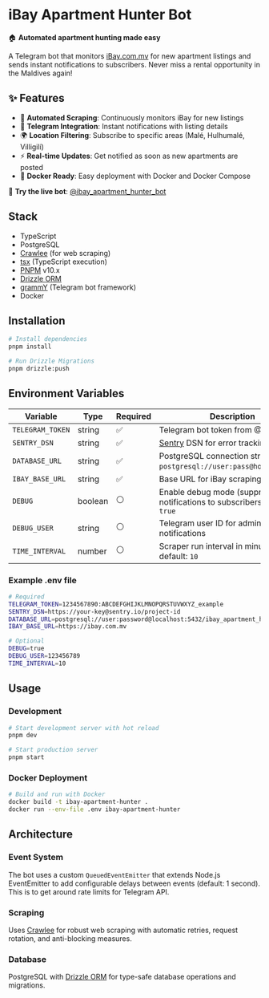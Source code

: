 # iBay Apartment Hunter Bot

🏠 **Automated apartment hunting made easy**

A Telegram bot that monitors [iBay.com.mv](https://ibay.com.mv) for new apartment listings and sends instant notifications to subscribers. Never miss a rental opportunity in the Maldives again!

## ✨ Features

- 🔄 **Automated Scraping**: Continuously monitors iBay for new listings
- 📱 **Telegram Integration**: Instant notifications with listing details
- 🌍 **Location Filtering**: Subscribe to specific areas (Malé, Hulhumalé, Villigilí)
- ⚡ **Real-time Updates**: Get notified as soon as new apartments are posted
- 🐳 **Docker Ready**: Easy deployment with Docker and Docker Compose

🤖 **Try the live bot**: [@ibay_apartment_hunter_bot](https://t.me/ibay_apartment_hunter_bot)

## Stack

- TypeScript
- PostgreSQL
- [Crawlee](https://crawlee.dev/) (for web scraping)
- [tsx](https://github.com/esbuild-kit/tsx) (TypeScript execution)
- [PNPM](https://pnpm.io/) v10.x
- [Drizzle ORM](https://orm.drizzle.team/)
- [grammY](https://grammy.dev/) (Telegram bot framework)
- Docker

## Installation

```bash
# Install dependencies
pnpm install

# Run Drizzle Migrations
pnpm drizzle:push
```

## Environment Variables

| Variable         | Type    | Required | Description                                                                   |
| ---------------- | ------- | -------- | ----------------------------------------------------------------------------- |
| `TELEGRAM_TOKEN` | string  | ✅       | Telegram bot token from @BotFather                                            |
| `SENTRY_DSN`     | string  | ✅       | [Sentry](https://sentry.io/) DSN for error tracking                           |
| `DATABASE_URL`   | string  | ✅       | PostgreSQL connection string (e.g., `postgresql://user:pass@host:port/db`)    |
| `IBAY_BASE_URL`  | string  | ✅       | Base URL for iBay scraping                                                    |
| `DEBUG`          | boolean | ⚪       | Enable debug mode (suppresses notifications to subscribers) - default: `true` |
| `DEBUG_USER`     | string  | ⚪       | Telegram user ID for admin notifications                                      |
| `TIME_INTERVAL`  | number  | ⚪       | Scraper run interval in minutes - default: `10`                               |

### Example .env file

```bash
# Required
TELEGRAM_TOKEN=1234567890:ABCDEFGHIJKLMNOPQRSTUVWXYZ_example
SENTRY_DSN=https://your-key@sentry.io/project-id
DATABASE_URL=postgresql://user:password@localhost:5432/ibay_apartment_hunter
IBAY_BASE_URL=https://ibay.com.mv

# Optional
DEBUG=true
DEBUG_USER=123456789
TIME_INTERVAL=10
```

## Usage

### Development

```bash
# Start development server with hot reload
pnpm dev

# Start production server
pnpm start
```

### Docker Deployment

```bash
# Build and run with Docker
docker build -t ibay-apartment-hunter .
docker run --env-file .env ibay-apartment-hunter
```

## Architecture

### Event System

The bot uses a custom `QueuedEventEmitter` that extends Node.js EventEmitter to add configurable delays between events (default: 1 second). This is to get around rate limits for Telegram API.

### Scraping

Uses [Crawlee](https://crawlee.dev/) for robust web scraping with automatic retries, request rotation, and anti-blocking measures.

### Database

PostgreSQL with [Drizzle ORM](https://orm.drizzle.team/) for type-safe database operations and migrations.
